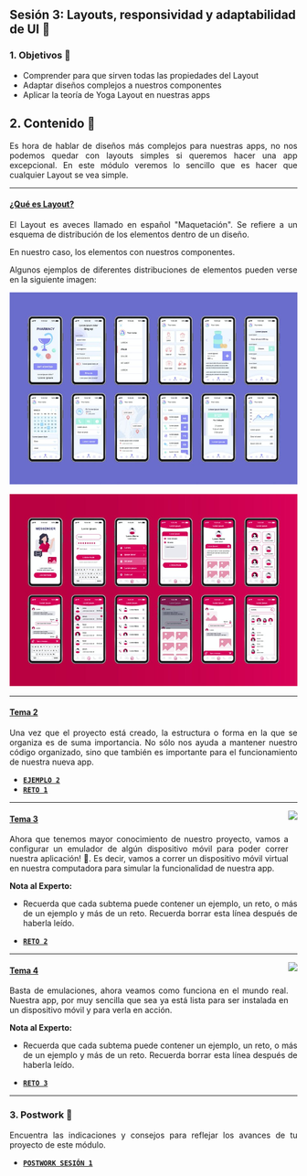 ## Sesión 3: Layouts, responsividad y adaptabilidad de UI 🤖

<div style="text-align: justify;">

### 1. Objetivos 🎯

- Comprender para que sirven todas las propiedades del Layout
- Adaptar diseños complejos a nuestros componentes
- Aplicar la teoría de Yoga Layout en nuestras apps

## 2. Contenido 📘

Es hora de hablar de diseños más complejos para nuestras apps, no nos podemos quedar con layouts simples si queremos hacer una app excepcional. En este módulo veremos lo sencillo que es hacer que cualquier Layout se vea simple. 

---
#### <ins>¿Qué es Layout?</ins>

El Layout es aveces llamado en español "Maquetación". Se refiere a un esquema de distribución de los elementos dentro de un diseño.

En nuestro caso, los elementos con nuestros componentes.

Algunos ejemplos de diferentes distribuciones de elementos pueden verse en la siguiente imagen:

![UI-examples]("./../assets/UI-examples.jpeg)

![UI-examples-2]("./../assets/UI-examples-2.jpeg)

---

#### <ins>Tema 2</ins>

Una vez que el proyecto está creado, la estructura o forma en la que se organiza es de suma importancia. No sólo nos ayuda a mantener nuestro código organizado, sino que también es importante para el funcionamiento de nuestra nueva app.

- [**`EJEMPLO 2`**](./Ejemplo-02)
- [**`RETO 1`**](./Reto-01)
---

<img src="images/emulator.jpg" align="right" height="90"> 

#### <ins>Tema 3</ins>

Ahora que tenemos mayor conocimiento de nuestro proyecto, vamos a configurar un emulador de algún dispositivo móvil para poder correr nuestra aplicación! :iphone:. Es decir, vamos a correr un dispositivo móvil virtual en nuestra computadora para simular la funcionalidad de nuestra app.

**Nota al Experto:**
  
 + Recuerda que cada subtema puede contener un ejemplo, un reto, o más de un ejemplo y más de un reto. Recuerda borrar esta línea después de haberla leído.
- [**`RETO 2`**](./Reto-02)
---

<img src="images/chaomi.png" align="right" height="110"> 

#### <ins>Tema 4</ins>

Basta de emulaciones, ahora veamos como funciona en el mundo real. Nuestra app, por muy sencilla que sea ya está lista para ser instalada en un dispositivo móvil y para verla en acción.

**Nota al Experto:**
  
 + Recuerda que cada subtema puede contener un ejemplo, un reto, o más de un ejemplo y más de un reto. Recuerda borrar esta línea después de haberla leído.
- [**`RETO 3`**](./Reto-03)
---

### 3. Postwork :memo:

Encuentra las indicaciones y consejos para reflejar los avances de tu proyecto de este módulo.

- [**`POSTWORK SESIÓN 1`**](./Postwork/)

<br/>


</div>

